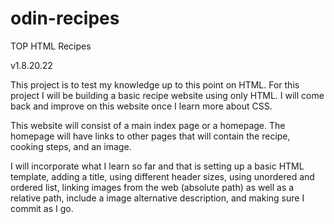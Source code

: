 # odin-recipes
TOP HTML Recipes

v1.8.20.22

This project is to test my knowledge up to this point on HTML.
For this project I will be building a basic recipe website using only
HTML. I will come back and improve on this website once I learn more
about CSS.

This website will consist of a main index page or a homepage.
The homepage will have links to other pages that will contain the 
recipe, cooking steps, and an image.

I will incorporate what I learn so far and that is setting up a basic
HTML template, adding a title, using different header sizes, using
unordered and ordered list, linking images from the web (absolute path)
as well as a relative path, include a image alternative description, and
making sure I commit as I go.
